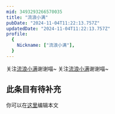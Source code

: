 ```yaml
---
mid: 3493293266570035
title: "流浪小满"
pubDate: "2024-11-04T11:22:13.757Z"
updatedDate: "2024-11-04T11:22:13.757Z"
profile:
  {
    Nickname: ["流浪小满"],
  }
---
```


关注[流浪小满](https://space.bilibili.com/3493293266570035)谢谢喵~ 关注[流浪小满](https://space.bilibili.com/3493293266570035)谢谢喵~

## 此条目有待补充
你可以在[这里](https://github.com/Yuhanawa/VTuber.ICU-Content/edit/master/v/流浪小满/index.md)编辑本文
